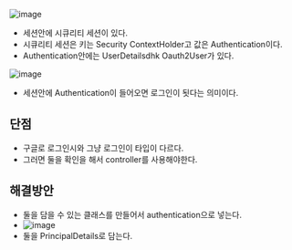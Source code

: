 ![image](https://user-images.githubusercontent.com/108928206/197100773-6678dc3c-6b26-4b2a-9aca-493e1adb6ea5.png)

- 세션안에 시큐리티 세션이 있다.
- 시큐리티 세션은 키는 Security ContextHolder고 값은 Authentication이다.
- Authentication안에는 UserDetailsdhk Oauth2User가 있다.

![image](https://user-images.githubusercontent.com/108928206/197101068-7eaf453a-44dd-480d-a444-0854b749278c.png)

- 세션안에 Authentication이 들어오면 로그인이 됫다는 의미이다.

## 단점

- 구글로 로그인시와 그냥 로그인이 타입이 다르다.
- 그러면 둘을 확인을 해서 controller를 사용해야한다.

## 해결방안

- 둘을 담을 수 있는 클래스를 만들어서 authentication으로 넣는다.
- ![image](https://user-images.githubusercontent.com/108928206/197101743-40a79c0e-5080-4b5c-90f1-5c37c13b31a1.png)
- 둘을 PrincipalDetails로 담는다.

